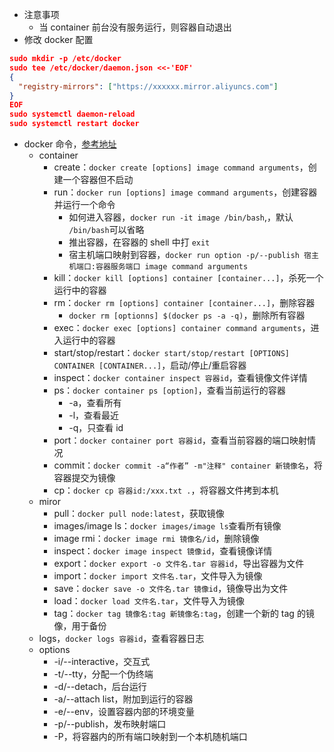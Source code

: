 - 注意事项
  - 当 container 前台没有服务运行，则容器自动退出
- 修改 docker 配置

```JSON
sudo mkdir -p /etc/docker
sudo tee /etc/docker/daemon.json <<-'EOF'
{
  "registry-mirrors": ["https://xxxxxx.mirror.aliyuncs.com"]
}
EOF
sudo systemctl daemon-reload
sudo systemctl restart docker
```

- docker 命令，[参考地址](https://www.runoob.com/docker/docker-run-command.html)
  - container
    - create：`docker create [options] image command arguments`，创建一个容器但不启动
    - run：`docker run [options] image command arguments`，创建容器并运行一个命令
      - 如何进入容器，`docker run -it image /bin/bash`,，默认 `/bin/bash`可以省略 
      - 推出容器，在容器的 shell 中打 `exit `
      - 宿主机端口映射到容器，`docker run option -p/--publish 宿主机端口:容器服务端口 image command arguments`
    - kill：`docker kill [options] container [container...]`，杀死一个运行中的容器
    - rm：`docker rm [options] container [container...]`，删除容器
      - `docker rm [optionns] $(docker ps -a -q)`，删除所有容器 
    - exec：`docker exec [options] container command arguments`，进入运行中的容器
    - start/stop/restart：`docker start/stop/restart [OPTIONS] CONTAINER [CONTAINER...]`，启动/停止/重启容器
    - inspect：`docker container inspect 容器id`，查看镜像文件详情
    - ps：`docker container ps [option]`，查看当前运行的容器
      - -a，查看所有
      - -l，查看最近
      - -q，只查看 id
    - port：`docker container port 容器id`，查看当前容器的端口映射情况
    - commit：`docker commit -a“作者” -m"注释" container 新镜像名`，将容器提交为镜像
    - cp：`docker cp 容器id:/xxx.txt .`，将容器文件拷到本机
  - miror
    - pull：`docker pull node:latest`，获取镜像
    - images/image ls：`docker images/image ls`查看所有镜像
    - image rmi：`docker image rmi 镜像名/id`，删除镜像
    - inspect：`docker image inspect 镜像id`，查看镜像详情
    - export：`docker export -o 文件名.tar 容器id`，导出容器为文件
    - import：`docker import 文件名.tar`，文件导入为镜像
    - save：`docker save -o 文件名.tar 镜像id`，镜像导出为文件
    - load：`docker load 文件名.tar`，文件导入为镜像
    - tag：`docker tag 镜像名:tag 新镜像名:tag`，创建一个新的 tag 的镜像，用于备份
  - logs，`docker logs 容器id`，查看容器日志 
  - options
    - -i/--interactive，交互式
    - -t/--tty，分配一个伪终端
    - -d/--detach，后台运行
    - -a/--attach list，附加到运行的容器
    - -e/--env，设置容器内部的环境变量
    - -p/--publish，发布映射端口
    - -P，将容器内的所有端口映射到一个本机随机端口

